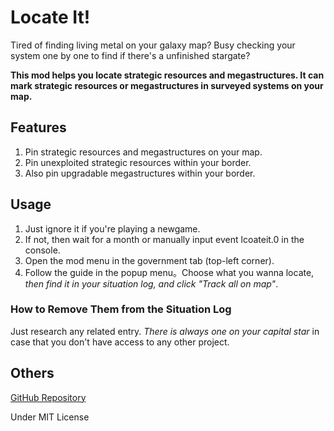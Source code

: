 # Locate It!

Tired of finding living metal on your galaxy map? Busy checking your system one by one to find if there's a unfinished stargate?

**This mod helps you locate strategic resources and megastructures. It can mark strategic resources or megastructures in surveyed systems on your map.**

## Features

1. Pin strategic resources and megastructures on your map.
2. Pin unexploited strategic resources within your border.
3. Also pin upgradable megastructures within your border.

## Usage

1. Just ignore it if you're playing a newgame.
2. If not, then wait for a month or manually input event lcoateit.0 in the console.
3. Open the mod menu in the government tab (top-left corner).
4. Follow the guide in the popup menu。Choose what you wanna locate, *then find it in your situation log, and click "Track all on map"*.

### How to Remove Them from the Situation Log

Just research any related entry. *There is always one on your capital star* in case that you don't have access to any other project.

## Others

[GitHub Repository](https://github.com/VictoriousRaptor/Locate-It-)

Under MIT License

